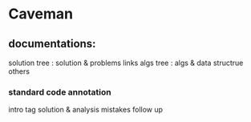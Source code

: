 # Caveman

## documentations:
solution tree : solution & problems links
algs tree : algs & data structrue
others

### standard code annotation
intro
tag
solution & analysis
mistakes
follow up

### 
